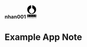 ### nhan001    <img src="/common/nhfull_tiny.png" alt="noizHARDWARE logo" width="30"/>

# Example App Note
